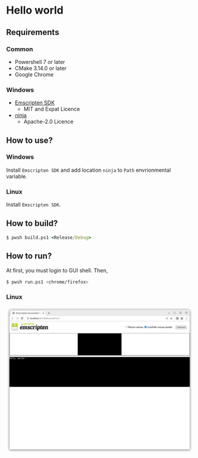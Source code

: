 # Hello world

## Requirements

### Common

* Powershell 7 or later
* CMake 3.14.0 or later
* Google Chrome

### Windows

* [Emscripten SDK](../emsdk)
  * MIT and Expat Licence
* [ninja](https://github.com/ninja-build)
  * Apache-2.0 Licence

## How to use?

### Windows

Install `Emscripten SDK` and add location `ninja` to `Path` envrionmental variable.

### Linux

Install `Emscripten SDK`.

## How to build?

````bat
$ pwsh build.ps1 <Release/Debug>
````

## How to run?

At first, you must login to GUI shell.
Then, 

````sh
$ pwsh run.ps1 <chrome/firefox>
````

### Linux

<img src="./images/linux.png" />
